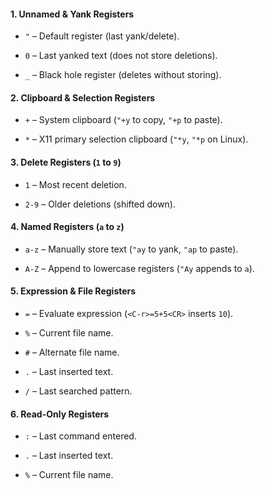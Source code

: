 #### **1. Unnamed & Yank Registers**

- `"` – Default register (last yank/delete).
    
- `0` – Last yanked text (does not store deletions).
    
- `_` – Black hole register (deletes without storing).
    

#### **2. Clipboard & Selection Registers**

- `+` – System clipboard (`"+y` to copy, `"+p` to paste).
    
- `*` – X11 primary selection clipboard (`"*y`, `"*p` on Linux).
    

#### **3. Delete Registers (`1` to `9`)**

- `1` – Most recent deletion.
    
- `2-9` – Older deletions (shifted down).
    

#### **4. Named Registers (`a` to `z`)**

- `a-z` – Manually store text (`"ay` to yank, `"ap` to paste).
    
- `A-Z` – Append to lowercase registers (`"Ay` appends to `a`).
    

#### **5. Expression & File Registers**

- `=` – Evaluate expression (`<C-r>=5+5<CR>` inserts `10`).
    
- `%` – Current file name.
    
- `#` – Alternate file name.
    
- `.` – Last inserted text.
    
- `/` – Last searched pattern.
    

#### **6. Read-Only Registers**

- `:` – Last command entered.
    
- `.` – Last inserted text.
    
- `%` – Current file name.